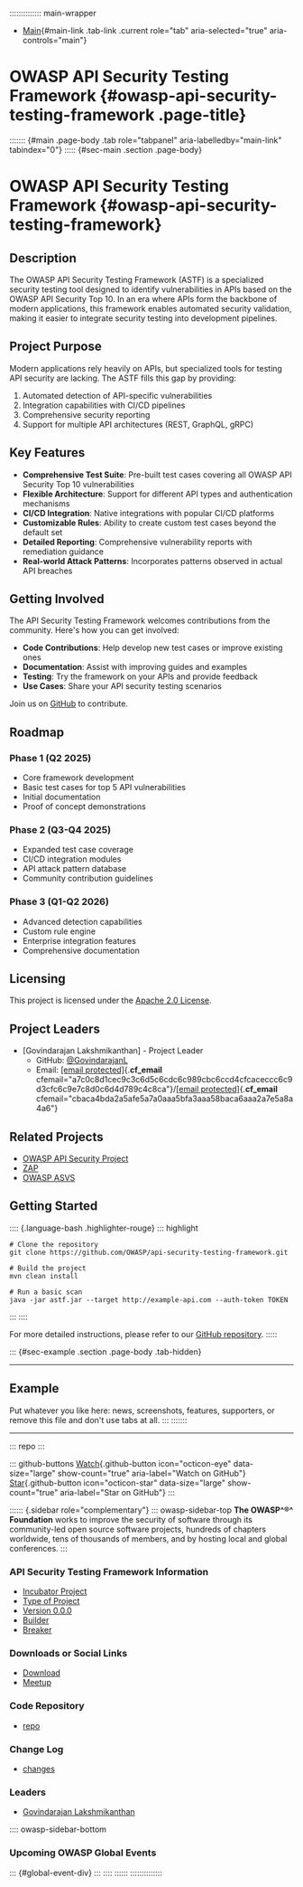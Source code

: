 :::::::::::::: main-wrapper
- [Main](#div-main){#main-link .tab-link .current role="tab"
  aria-selected="true" aria-controls="main"}

# OWASP API Security Testing Framework {#owasp-api-security-testing-framework .page-title}

::::::: {#main .page-body .tab role="tabpanel" aria-labelledby="main-link" tabindex="0"}
::::: {#sec-main .section .page-body}
# OWASP API Security Testing Framework {#owasp-api-security-testing-framework}

## Description

The OWASP API Security Testing Framework (ASTF) is a specialized
security testing tool designed to identify vulnerabilities in APIs based
on the OWASP API Security Top 10. In an era where APIs form the backbone
of modern applications, this framework enables automated security
validation, making it easier to integrate security testing into
development pipelines.

## Project Purpose

Modern applications rely heavily on APIs, but specialized tools for
testing API security are lacking. The ASTF fills this gap by providing:

1.  Automated detection of API-specific vulnerabilities
2.  Integration capabilities with CI/CD pipelines
3.  Comprehensive security reporting
4.  Support for multiple API architectures (REST, GraphQL, gRPC)

## Key Features

- **Comprehensive Test Suite**: Pre-built test cases covering all OWASP
  API Security Top 10 vulnerabilities
- **Flexible Architecture**: Support for different API types and
  authentication mechanisms
- **CI/CD Integration**: Native integrations with popular CI/CD
  platforms
- **Customizable Rules**: Ability to create custom test cases beyond the
  default set
- **Detailed Reporting**: Comprehensive vulnerability reports with
  remediation guidance
- **Real-world Attack Patterns**: Incorporates patterns observed in
  actual API breaches

## Getting Involved

The API Security Testing Framework welcomes contributions from the
community. Here's how you can get involved:

- **Code Contributions**: Help develop new test cases or improve
  existing ones
- **Documentation**: Assist with improving guides and examples
- **Testing**: Try the framework on your APIs and provide feedback
- **Use Cases**: Share your API security testing scenarios

Join us on
[GitHub](https://github.com/OWASP/api-security-testing-framework) to
contribute.

## Roadmap

### Phase 1 (Q2 2025)

- Core framework development
- Basic test cases for top 5 API vulnerabilities
- Initial documentation
- Proof of concept demonstrations

### Phase 2 (Q3-Q4 2025)

- Expanded test case coverage
- CI/CD integration modules
- API attack pattern database
- Community contribution guidelines

### Phase 3 (Q1-Q2 2026)

- Advanced detection capabilities
- Custom rule engine
- Enterprise integration features
- Comprehensive documentation

## Licensing

This project is licensed under the [Apache 2.0
License](https://www.apache.org/licenses/LICENSE-2.0.html).

## Project Leaders

- \[Govindarajan Lakshmikanthan\] - Project Leader
  - GitHub: [\@GovindarajanL](https://github.com/GovindarajanL)
  - Email:
    [\[email protected\]](../cdn-cgi/l/email-protection.html){.__cf_email__
    cfemail="a7c0c8d1cec9c3c6d5c6cdc6c989cbc6ccd4cfcaceccc6c9d3cfc6c9e7c8d0c6d4d789c4c8ca"}/[\[email protected\]](../cdn-cgi/l/email-protection.html){.__cf_email__
    cfemail="cbaca4bda2a5afe5a7a0aaa5bfa3aaa58baca6aaa2a7e5a8a4a6"}

## Related Projects

- [OWASP API Security Project](../www-project-api-security/index.html)
- [ZAP](https://wee.zaproxy.org/)
- [OWASP
  ASVS](../www-project-application-security-verification-standard/index.html)

## Getting Started

:::: {.language-bash .highlighter-rouge}
::: highlight
``` highlight
# Clone the repository
git clone https://github.com/OWASP/api-security-testing-framework.git

# Build the project
mvn clean install

# Run a basic scan
java -jar astf.jar --target http://example-api.com --auth-token TOKEN
```
:::
::::

For more detailed instructions, please refer to our [GitHub
repository](https://github.com/OWASP/api-security-testing-framework).
:::::

::: {#sec-example .section .page-body .tab-hidden}

------------------------------------------------------------------------

## Example

Put whatever you like here: news, screenshots, features, supporters, or
remove this file and don't use tabs at all.
:::
:::::::

------------------------------------------------------------------------

::: repo
:::

::: github-buttons
[Watch](https://github.com/owasp/www-project-api-security-testing-framework/subscription){.github-button
icon="octicon-eye" data-size="large" show-count="true"
aria-label="Watch on GitHub"}
[Star](https://github.com/owasp/www-project-api-security-testing-framework){.github-button
icon="octicon-star" data-size="large" show-count="true"
aria-label="Star on GitHub"}
:::

:::::: {.sidebar role="complementary"}
::: owasp-sidebar-top
**The OWASP^®^ Foundation** works to improve the security of software
through its community-led open source software projects, hundreds of
chapters worldwide, tens of thousands of members, and by hosting local
and global conferences.
:::

### API Security Testing Framework Information

- [Incubator Project](#)
- [Type of Project](#)
- [Version 0.0.0](#)
- [Builder](#)
- [Breaker](#)

### Downloads or Social Links

- [Download](#)
- [Meetup](#)

### Code Repository

- [repo](https://github.com/OWASP/www-project-api-security-testing-framework)

### Change Log

- [changes](#)

### Leaders

- [Govindarajan
  Lakshmikanthan](../cdn-cgi/l/email-protection.html#73141c051a1d1712011219121d5d1f1218001b1e1a18121d071b121d331c041200035d1c0114)

:::: owasp-sidebar-bottom
### Upcoming OWASP Global Events

::: {#global-event-div}
:::
::::
::::::
::::::::::::::
